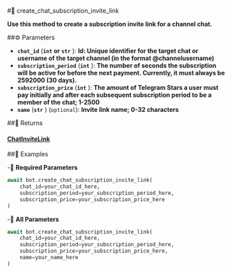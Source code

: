 #🔧 create_chat_subscription_invite_link

**Use this method to create a subscription invite link for a channel chat.**

##⚙️ Parameters

- **`chat_id`** (**`int` or `str`** ): **Id: Unique identifier for the target chat or username of the target channel
(in the format @channelusername)**
- **`subscription_period`** (**`int`** ): **The number of seconds the subscription will be active for before the next payment. Currently, it must always be 2592000 (30 days).**
- **`subscription_price`** (**`int`** ): **The amount of Telegram Stars a user must pay initially and after each subsequent subscription period to be a member of the chat; 1-2500**
- **`name`** (**`str`** ) (`optional`): **Invite link name; 0-32 characters**

##📲 Returns

#### [ChatInviteLink](../types/ChatInviteLink.md)

##📀 Examples

-🪫 **Required Parameters**

```python
await bot.create_chat_subscription_invite_link(
    chat_id=your_chat_id_here,
    subscription_period=your_subscription_period_here,
    subscription_price=your_subscription_price_here
)
```

-🔋 **All Parameters**

```python
await bot.create_chat_subscription_invite_link(
    chat_id=your_chat_id_here,
    subscription_period=your_subscription_period_here,
    subscription_price=your_subscription_price_here,
    name=your_name_here
)
```
